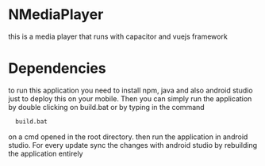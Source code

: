 # NMediaPlayer
this is a media player that runs with capacitor and vuejs framework
# Dependencies
to run this application you need to install npm, java and also android studio just to deploy this on your mobile.
Then you can simply run the application by double clicking on build.bat or by typing in the command
```sh
  build.bat
```
on a cmd opened in the root directory.
then run the application in android studio. For every update sync the changes with android studio by rebuilding the application entirely
